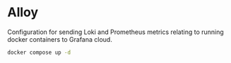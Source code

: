 # Alloy

Configuration for sending Loki and Prometheus metrics relating to running docker containers to Grafana cloud.


```bash
docker compose up -d
```
